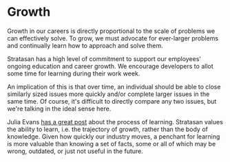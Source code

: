 # Growth

Growth in our careers is directly proportional to the scale of problems we can effectively solve. To grow, we must
advocate for ever-larger problems and continually learn how to approach and solve them.

Stratasan has a high level of commitment to support our employees' ongoing education and career growth. We encourage
developers to allot some time for learning during their work week.

An implication of this is that over time, an individual should be able to close similarly sized issues more quickly
and/or complete larger issues in the same time. Of course, it's difficult to directly compare any two issues, but we're
talking in the ideal sense here.

Julia Evans [has a great post](https://jvns.ca/blog/2018/09/01/learning-skills-you-can-practice) about the process of
learning. Stratasan values the ability to learn, i.e. the trajectory of growth, rather than the body of knowledge. Given
how quickly our industry moves, a penchant for learning is more valuable than knowing a set of facts, some or all of
which may be wrong, outdated, or just not useful in the future.
